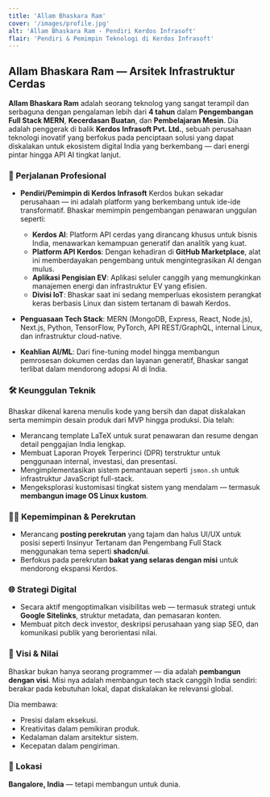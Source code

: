 ```yaml
---
title: 'Allam Bhaskara Ram'
cover: '/images/profile.jpg'
alt: 'Allam Bhaskara Ram - Pendiri Kerdos Infrasoft'
flair: 'Pendiri & Pemimpin Teknologi di Kerdos Infrasoft'
---
```


## Allam Bhaskara Ram — Arsitek Infrastruktur Cerdas

**Allam Bhaskara Ram** adalah seorang teknolog yang sangat terampil dan serbaguna dengan pengalaman lebih dari **4 tahun** dalam **Pengembangan Full Stack MERN**, **Kecerdasan Buatan**, dan **Pembelajaran Mesin**. Dia adalah penggerak di balik **Kerdos Infrasoft Pvt. Ltd.**, sebuah perusahaan teknologi inovatif yang berfokus pada penciptaan solusi yang dapat diskalakan untuk ekosistem digital India yang berkembang — dari energi pintar hingga API AI tingkat lanjut.

### 💼 Perjalanan Profesional

* **Pendiri/Pemimpin di Kerdos Infrasoft**
  Kerdos bukan sekadar perusahaan — ini adalah platform yang berkembang untuk ide-ide transformatif. Bhaskar memimpin pengembangan penawaran unggulan seperti:

  * **Kerdos AI**: Platform API cerdas yang dirancang khusus untuk bisnis India, menawarkan kemampuan generatif dan analitik yang kuat.
  * **Platform API Kerdos**: Dengan kehadiran di **GitHub Marketplace**, alat ini memberdayakan pengembang untuk mengintegrasikan AI dengan mulus.
  * **Aplikasi Pengisian EV**: Aplikasi seluler canggih yang memungkinkan manajemen energi dan infrastruktur EV yang efisien.
  * **Divisi IoT**: Bhaskar saat ini sedang memperluas ekosistem perangkat keras berbasis Linux dan sistem tertanam di bawah Kerdos.

* **Penguasaan Tech Stack**:
  MERN (MongoDB, Express, React, Node.js), Next.js, Python, TensorFlow, PyTorch, API REST/GraphQL, internal Linux, dan infrastruktur cloud-native.

* **Keahlian AI/ML**:
  Dari fine-tuning model hingga membangun pemrosesan dokumen cerdas dan layanan generatif, Bhaskar sangat terlibat dalam mendorong adopsi AI di India.

### 🛠️ Keunggulan Teknik

Bhaskar dikenal karena menulis kode yang bersih dan dapat diskalakan serta memimpin desain produk dari MVP hingga produksi. Dia telah:

* Merancang template LaTeX untuk surat penawaran dan resume dengan detail penggajian India lengkap.
* Membuat Laporan Proyek Terperinci (DPR) terstruktur untuk penggunaan internal, investasi, dan presentasi.
* Mengimplementasikan sistem pemantauan seperti `jsmon.sh` untuk infrastruktur JavaScript full-stack.
* Mengeksplorasi kustomisasi tingkat sistem yang mendalam — termasuk **membangun image OS Linux kustom**.

### 🧑‍💼 Kepemimpinan & Perekrutan

* Merancang **posting perekrutan** yang tajam dan halus UI/UX untuk posisi seperti Insinyur Tertanam dan Pengembang Full Stack menggunakan tema seperti **shadcn/ui**.
* Berfokus pada perekrutan **bakat yang selaras dengan misi** untuk mendorong ekspansi Kerdos.

### 🌐 Strategi Digital

* Secara aktif mengoptimalkan visibilitas web — termasuk strategi untuk **Google Sitelinks**, struktur metadata, dan pemasaran konten.
* Membuat pitch deck investor, deskripsi perusahaan yang siap SEO, dan komunikasi publik yang berorientasi nilai.

### 🎯 Visi & Nilai

Bhaskar bukan hanya seorang programmer — dia adalah **pembangun dengan visi**. Misi nya adalah membangun tech stack canggih India sendiri: berakar pada kebutuhan lokal, dapat diskalakan ke relevansi global.

Dia membawa:

* Presisi dalam eksekusi.
* Kreativitas dalam pemikiran produk.
* Kedalaman dalam arsitektur sistem.
* Kecepatan dalam pengiriman.

### 📍 Lokasi

**Bangalore, India** — tetapi membangun untuk dunia. 